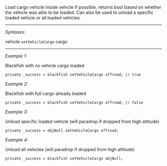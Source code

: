 Load cargo vehicle inside vehicle if possible, returns bool based on whether the vehicle was able to be loaded.  Can also be used to unload a specific loaded vehicle or all loaded vehicles.


---
*Syntaxes:*

vehicle `setVehicleCargo` cargo

---
*Example 1:*

Blackfish with no vehicle cargo loaded

```sqf
private _success = blackfish setVehicleCargo offroad; // true
```

*Example 2:*

Blackfish with full cargo already loaded

```sqf
private _success = blackfish setVehicleCargo offroad; // false
```

*Example 3:*

Unload specific loaded vehicle (will paradrop if dropped from high altitude)

```sqf
private _success = objNull setVehicleCargo offroad;
```

*Example 4:*

Unload all vehicles (will paradrop if dropped from high altitude)

```sqf
private _success = blackfish setVehicleCargo objNull;
```